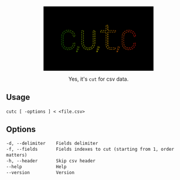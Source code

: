 <p align="center">
   <img width="300" src="icon.png" alt="" align="center">
</p>
<p align="center">
   Yes, it's <code>cut</code> for csv data.
</p>

## Usage

```
cutc [ -options ] < <file.csv>
```

## Options

```
-d, --delimiter    Fields delimiter
-f, --fields       Fields indexes to cut (starting from 1, order matters)
-h, --header       Skip csv header
--help             Help
--version          Version
```



